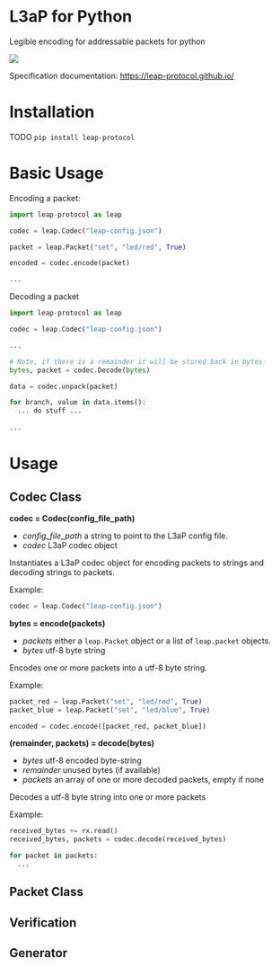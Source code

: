 # L3aP for Python
Legible encoding for addressable packets for python

![](https://github.com/leap-protocol/leap-py/workflows/L3aP%20Unit%20Testing/badge.svg)

Specification documentation: 
https://leap-protocol.github.io/

# Installation

TODO 
`pip install leap-protocol`

# Basic Usage

Encoding a packet:
``` python
import leap-protocol as leap

codec = leap.Codec("leap-config.json")

packet = leap.Packet("set", "led/red", True)

encoded = codec.encode(packet)

...
```

Decoding a packet
``` python
import leap-protocol as leap

codec = leap.Codec("leap-config.json")

...

# Note, if there is a remainder it will be stored back in bytes
bytes, packet = codec.Decode(bytes) 

data = codec.unpack(packet)

for branch, value in data.items():
  ... do stuff ...
  
...
```

# Usage

## Codec Class

**codec = Codec(config_file_path)**
* *config_file_path* a string to point to the L3aP config file.
* *codec* L3aP codec object

Instantiates a L3aP codec object for encoding packets to strings and decoding strings to packets.

Example:
``` python
codec = leap.Codec("leap-config.json")
```

**bytes = encode(packets)**
* *packets* either a `leap.Packet` object or a list of `leap.packet` objects.
* *bytes* utf-8 byte string

Encodes one or more packets into a utf-8 byte string.

Example:
```python
packet_red = leap.Packet("set", "led/red", True)
packet_blue = leap.Packet("set", "led/blue", True)

encoded = codec.encode([packet_red, packet_blue])
```

**(remainder, packets) = decode(bytes)**
* *bytes* utf-8 encoded byte-string
* *remainder* unused bytes (if available)
* *packets* an array of one or more decoded packets, empty if none

Decodes a utf-8 byte string into one or more packets

Example:
```python
received_bytes += rx.read()
received_bytes, packets = codec.decode(received_bytes)

for packet in packets:
  ...
```

## Packet Class


## Verification


## Generator

